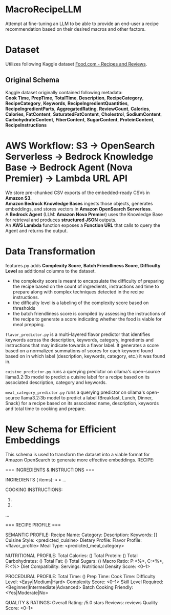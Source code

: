 # MacroRecipeLLM
Attempt at fine-tuning an LLM to be able to provide an end-user a recipe recommendation based on their desired macros and other factors. 

# Dataset
Utilizes following Kaggle dataset [Food.com - Recipes and Reviews](https://www.kaggle.com/datasets/irkaal/foodcom-recipes-and-reviews?resource=download).

## Original Schema
Kaggle dataset originally contained following metadata:  
**Cook Time**, **PrepTime**, **TotalTime**, **Description**, **RecipeCategory**, **RecipeCategory**, **Keywords**, **RecipeIngredientQuantities**, **RecipeIngredientParts**, **AggregatedRating**, **ReviewCount**, **Calories**, **Calories**, **FatContent**, **SaturatedFatContent**, **Cholestrol**, **SodiumContent**, **CarbohydrateContent**, **FiberContent**, **SugarContent**, **ProteinContent**, **RecipeInstructions**

# AWS Workflow: S3 → OpenSearch Serverless → Bedrock Knowledge Base → Bedrock Agent (Nova Premier) → Lambda URL API
We store pre-chunked CSV exports of the embedded-ready CSVs in **Amazon S3**.  
**Amazon Bedrock Knowledge Bases** ingests those objects, generates embeddings, and stores vectors in **Amazon OpenSearch Serverless**.  
A **Bedrock Agent** (LLM: **Amazon Nova Premier**) uses the Knowledge Base for retrieval and produces **structured JSON** outputs.  
An **AWS Lambda** function exposes a **Function URL** that calls to query the Agent and returns the output.

# Data Transformation
features.py adds **Complexity Score**, **Batch Friendliness Score**, **Difficulty Level** as additional columns to the dataset.  
- the complexity score is meant to encapsulate the difficulty of preparing the recipe based on the count of ingredients, instructions and time to prepare along with complex techniques detected in the recipe instructions.
- the difficulty level is a labeling of the complexity score based on thresholds
- the batch friendliness score is compiled by assessing the instructions of the recipe to generate a score indicating whether the food is viable for meal prepping.

`flavor_predictor.py` is a multi-layered flavor predictor that identifies keywords across the description, keywords, category, ingredients and instructions that may indicate towards a flavor label. It generates a score based on a normalized summations of scores for each keyword found based on in which label (description, keywords, category, etc.) it was found in.

`cuisine_predictor.py` runs a querying predictor on ollama's open-source llama3.2:3b model to predict a cuisine label for a recipe based on its associated description, category and keywords.

`meal_category_predictor.py` runs a querying predictor on ollama's open-source llama3.2:3b model to predict a label (Breakfast, Lunch, Dinner, Snack) for a recipe based on its associated name, description, keywords and total time to cooking and prepare.

# New Schema for Efficient Embeddings
This schema is used to transform the dataset into a viable format for Amazon OpenSearch to generate more effective embeddings. 
RECIPE: <Name>

=== INGREDIENTS & INSTRUCTIONS ===

INGREDIENTS (<N> items):
• <qty> <ingredient>
• ...

COOKING INSTRUCTIONS:
1. <step one>
2. <step two>
...

=== RECIPE PROFILE ===

SEMANTIC PROFILE:
    Recipe Name: <Name>
    Category: <RecipeCategory>
    Description: <shortened description>
    Keywords: [<keywords>]
    Cuisine Style: <predicted_cuisine>
    Dietary Profile: <derived dietary tags>
    Flavor Profile: <flavor_profile>
    Meal Type: <predicted_meal_category>

NUTRITIONAL PROFILE:
    Total Calories: <value> (<category>)
    Total Protein: <g> (<category>)
    Total Carbohydrates: <g> (<category>)
    Total Fat: <g> (<category>)
    Total Sugars: <g> (<category>)
    Macro Ratio: P:<%>, C:<%>, F:<%>
    Diet Compatibility: <list>
    Servings: <servings>
    Nutritional Density Score: <0–1>

PROCEDURAL PROFILE:
    Total Time: <minutes> (<bucket>)
    Prep Time: <minutes>
    Cook Time: <minutes>
    Difficulty Level: <Easy|Medium|Hard>
    Complexity Score: <descriptor> <0–1>
    Skill Level Required: <Beginner|Intermediate|Advanced>
    Batch Cooking Friendly: <Yes|Moderate|No>

QUALITY & RATINGS:
    Overall Rating: <rating>/5.0 stars
    Reviews: <count> reviews
    Quality Score: <0–1>
